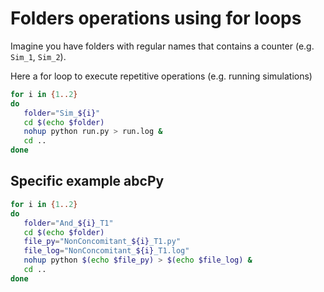 # Folders operations using for loops

Imagine you have folders with regular names that contains a counter (e.g.
`Sim_1`, `Sim_2`).

Here a for loop to execute repetitive operations (e.g. running simulations)

```bash
for i in {1..2}
do
   folder="Sim_${i}"
   cd $(echo $folder)
   nohup python run.py > run.log &
   cd ..
done
```

## Specific example abcPy
```bash
for i in {1..2}
do
   folder="And_${i}_T1"
   cd $(echo $folder)
   file_py="NonConcomitant_${i}_T1.py"
   file_log="NonConcomitant_${i}_T1.log"
   nohup python $(echo $file_py) > $(echo $file_log) &
   cd ..
done
```